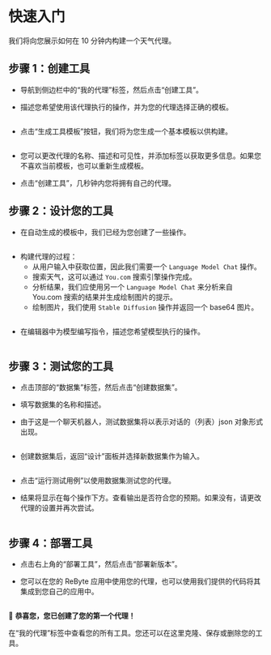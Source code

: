 # 快速入门

我们将向您展示如何在 10 分钟内构建一个天气代理。

## 步骤 1：创建工具

* 导航到侧边栏中的“我的代理”标签，然后点击“创建工具”。

* 描述您希望使用该代理执行的操作，并为您的代理选择正确的模板。

<figure><img src="../images/weather-1.png" alt=""></figure>

* 点击“生成工具模板”按钮，我们将为您生成一个基本模板以供构建。

<figure><img src="../images/weather-2.png" alt=""></figure>

* 您可以更改代理的名称、描述和可见性，并添加标签以获取更多信息。如果您不喜欢当前模板，也可以重新生成模板。

* 点击“创建工具”，几秒钟内您将拥有自己的代理。

## 步骤 2：设计您的工具

* 在自动生成的模板中，我们已经为您创建了一些操作。

<figure><img src="../images/weather-3.png" alt=""></figure>

* 构建代理的过程：
  * 从用户输入中获取位置，因此我们需要一个 `Language Model Chat` 操作。
  * 搜索天气，这可以通过 `You.com` 搜索引擎操作完成。
  * 分析结果，我们应使用另一个 `Language Model Chat` 来分析来自 You.com 搜索的结果并生成绘制图片的提示。
  * 绘制图片，我们使用 `Stable Diffusion` 操作并返回一个 base64 图片。

<figure><img src="../images/weather-4.png" alt=""></figure>

* 在编辑器中为模型编写指令，描述您希望模型执行的操作。

<figure><img src="../images/10.png" alt=""></figure>

## 步骤 3：测试您的工具

* 点击顶部的“数据集”标签，然后点击“创建数据集”。

* 填写数据集的名称和描述。

* 由于这是一个聊天机器人，测试数据集将以表示对话的（列表）json 对象形式出现。

<figure><img src="../images/11.png" alt=""></figure>

* 创建数据集后，返回“设计”面板并选择新数据集作为输入。

<figure><img src="../images/11-1.png" alt=""></figure>

* 点击“运行测试用例”以使用数据集测试您的代理。

* 结果将显示在每个操作下方。查看输出是否符合您的预期。如果没有，请更改代理的设置并再次尝试。

<figure><img src="../images/13.png" alt=""></figure>

## 步骤 4：部署工具

* 点击右上角的“部署工具”，然后点击“部署新版本”。

* 您可以在您的 ReByte 应用中使用您的代理，也可以使用我们提供的代码将其集成到您自己的应用中。

<figure><img src="../images/12.png" alt=""></figure>

🎉 **恭喜您，您已创建了您的第一个代理！**

在“我的代理”标签中查看您的所有工具。您还可以在这里克隆、保存或删除您的工具。

<figure><img src="../images/14.png" alt=""></figure>
